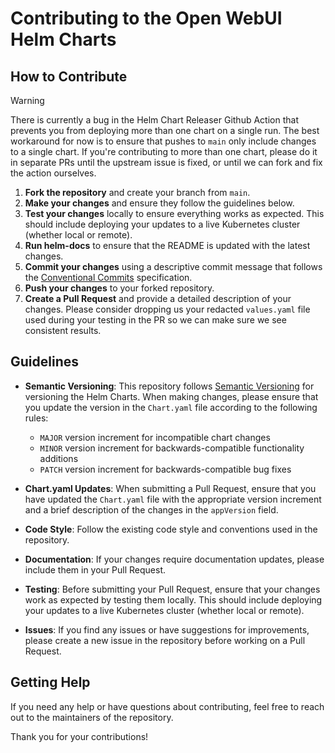 # Contributing to the Open WebUI Helm Charts

## How to Contribute

> [!WARNING]
> There is currently a bug in the Helm Chart Releaser Github Action that prevents you from deploying more than one chart on a single run. The best workaround for now is to ensure that pushes to `main` only include changes to a single chart. If you're contributing to more than one chart, please do it in separate PRs until the upstream issue is fixed, or until we can fork and fix the action ourselves. 

1. **Fork the repository** and create your branch from `main`.
2. **Make your changes** and ensure they follow the guidelines below.
3. **Test your changes** locally to ensure everything works as expected. This should include deploying your updates to a live Kubernetes cluster (whether local or remote).
4. **Run helm-docs** to ensure that the README is updated with the latest changes. 
5. **Commit your changes** using a descriptive commit message that follows the [Conventional Commits](https://www.conventionalcommits.org/en/v1.0.0/) specification.
6. **Push your changes** to your forked repository.
7. **Create a Pull Request** and provide a detailed description of your changes. Please consider dropping us your redacted `values.yaml` file used during your testing in the PR so we can make sure we see consistent results. 

## Guidelines

- **Semantic Versioning**: This repository follows [Semantic Versioning](https://semver.org/) for versioning the Helm Charts. When making changes, please ensure that you update the version in the `Chart.yaml` file according to the following rules:
  - `MAJOR` version increment for incompatible chart changes
  - `MINOR` version increment for backwards-compatible functionality additions
  - `PATCH` version increment for backwards-compatible bug fixes

- **Chart.yaml Updates**: When submitting a Pull Request, ensure that you have updated the `Chart.yaml` file with the appropriate version increment and a brief description of the changes in the `appVersion` field.

- **Code Style**: Follow the existing code style and conventions used in the repository.

- **Documentation**: If your changes require documentation updates, please include them in your Pull Request.

- **Testing**: Before submitting your Pull Request, ensure that your changes work as expected by testing them locally. This should include deploying your updates to a live Kubernetes cluster (whether local or remote).

- **Issues**: If you find any issues or have suggestions for improvements, please create a new issue in the repository before working on a Pull Request.

## Getting Help

If you need any help or have questions about contributing, feel free to reach out to the maintainers of the repository.

Thank you for your contributions!

